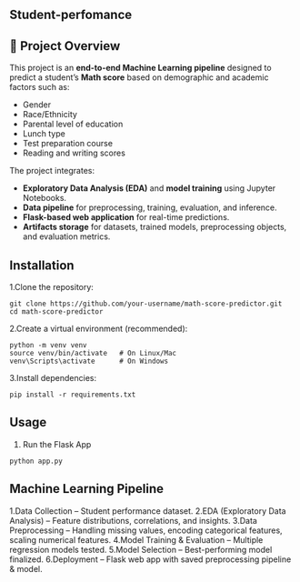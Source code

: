 ## Student-perfomance
## 📌 Project Overview  
This project is an **end-to-end Machine Learning pipeline** designed to predict a student’s **Math score** based on demographic and academic factors such as:  
- Gender  
- Race/Ethnicity  
- Parental level of education  
- Lunch type  
- Test preparation course  
- Reading and writing scores  

The project integrates:  
- **Exploratory Data Analysis (EDA)** and **model training** using Jupyter Notebooks.  
- **Data pipeline** for preprocessing, training, evaluation, and inference.  
- **Flask-based web application** for real-time predictions.  
- **Artifacts storage** for datasets, trained models, preprocessing objects, and evaluation metrics.  

## Installation

1.Clone the repository:
```
git clone https://github.com/your-username/math-score-predictor.git
cd math-score-predictor
```
2.Create a virtual environment (recommended):
```
python -m venv venv
source venv/bin/activate   # On Linux/Mac
venv\Scripts\activate      # On Windows
```
3.Install dependencies:
```
pip install -r requirements.txt
```
## Usage
1. Run the Flask App
```
python app.py
```

## Machine Learning Pipeline

1.Data Collection – Student performance dataset.
2.EDA (Exploratory Data Analysis) – Feature distributions, correlations, and insights.
3.Data Preprocessing – Handling missing values, encoding categorical features, scaling numerical features.
4.Model Training & Evaluation – Multiple regression models tested.
5.Model Selection – Best-performing model finalized.
6.Deployment – Flask web app with saved preprocessing pipeline & model.
  
